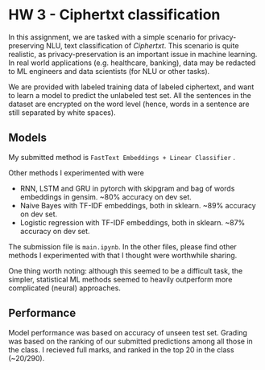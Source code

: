 # HW 3 - Ciphertxt classification

In this assignment, we are tasked with a simple scenario for privacy-preserving NLU, text classification of *Ciphertxt*.
This scenario is quite realistic, as privacy-preservation is an important issue in machine learning. In real world applications (e.g. healthcare, banking), data may be redacted to ML engineers and data scientists (for NLU or other tasks).

We are provided with labeled training data of labeled ciphertext, and want to learn a model to predict the unlabeled test set.
All the sentences in the dataset are encrypted on the word level (hence, words in a sentence are still separated by white spaces).


## Models
My submitted method is
```FastText Embeddings + Linear Classifier```
.

Other methods I experimented with were
* RNN, LSTM and GRU in pytorch with skipgram and bag of words embeddings in gensim. ~80% accuracy on dev set.
* Naive Bayes with TF-IDF embeddings, both in sklearn. ~89% accuracy on dev set.
* Logistic regression with TF-IDF embeddings, both in sklearn. ~87% accuracy on dev set.

The submission file is `main.ipynb`. In the other files, please find other methods I experimented with that I thought were worthwhile sharing.

One thing worth noting: although this seemed to be a difficult task, the simpler, statistical ML methods seemed to heavily outperform more complicated (neural) approaches.

## Performance
Model performance was based on accuracy of unseen test set.
Grading was based on the ranking of our submitted predictions among all those in the class. I recieved full marks, and ranked in the top 20 in the class (~20/290).

